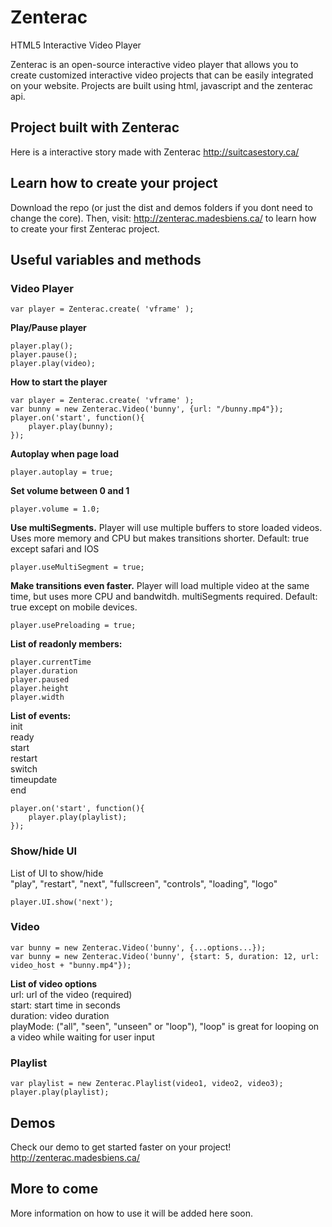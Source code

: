 # Zenterac
HTML5 Interactive Video Player

Zenterac is an open-source interactive video player that allows you to create customized interactive video projects that can be easily integrated on your website. Projects are built using html, javascript and the zenterac api.

## Project built with Zenterac
Here is a interactive story made with Zenterac
http://suitcasestory.ca/

## Learn how to create your project

Download the repo (or just the dist and demos folders if you dont need to change the core).
Then, visit: http://zenterac.madesbiens.ca/ to learn how to create your first Zenterac project.

## Useful variables and methods

### Video Player
```
var player = Zenterac.create( 'vframe' ); 
```

**Play/Pause player**
```
player.play();
player.pause();
player.play(video);
```

**How to start the player**
```
var player = Zenterac.create( 'vframe' );
var bunny = new Zenterac.Video('bunny', {url: "/bunny.mp4"});
player.on('start', function(){
    player.play(bunny);
});
```

**Autoplay when page load**
```
player.autoplay = true;
```

**Set volume between 0 and 1**
```
player.volume = 1.0;
```

**Use multiSegments.** Player will use multiple buffers to store loaded videos. Uses more memory and CPU but makes transitions shorter.  Default: true except safari and IOS
```
player.useMultiSegment = true;
```

**Make transitions even faster.** Player will load multiple video at the same time, but uses more CPU and bandwitdh. multiSegments required. Default: true except on mobile devices.
```
player.usePreloading = true;
```

**List of readonly members:**
```
player.currentTime
player.duration
player.paused
player.height
player.width
```

**List of events:**  
init  
ready  
start  
restart  
switch  
timeupdate  
end  

```
player.on('start', function(){
    player.play(playlist);
});
```

### Show/hide UI
List of UI to show/hide  
"play", "restart", "next", "fullscreen", "controls", "loading", "logo"
```
player.UI.show('next');
```

### Video
```
var bunny = new Zenterac.Video('bunny', {...options...});
var bunny = new Zenterac.Video('bunny', {start: 5, duration: 12, url: video_host + "bunny.mp4"});
```

**List of video options**  
url: url of the video (required)  
start: start time in seconds  
duration: video duration  
playMode: ("all", "seen", "unseen" or "loop"), "loop" is great for looping on a video while waiting for user input  

### Playlist
```
var playlist = new Zenterac.Playlist(video1, video2, video3);
player.play(playlist);
```

## Demos
Check our demo to get started faster on your project!
http://zenterac.madesbiens.ca/

## More to come
More information on how to use it will be added here soon.
